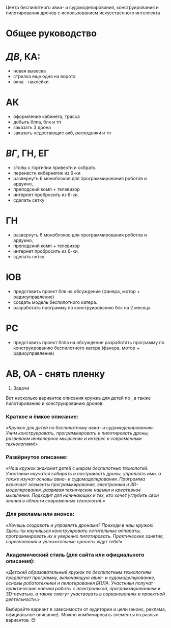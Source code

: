 Центр беспилотного авиа- и судомоделирования, конструирования и пилотирования дронов
с использованием искусственного интеллекта

# Общее руководство

# *ДВ*,  КА:
* новая вывеска 
* стрелка еще одна на ворота
* окна - наклейки

# АК
* оформление кабинета, трасса
* добыть блпа, блк и тп
* заказать 3 дрона 
* заказать недостающие акб, расходники и тп

# *ВГ*, ГН, ЕГ
* столы с горгипии привезти и собрать
* перенести кибернетик из 6-ки
* развернуть 6 моноблоков для программирования роботов и ардуино, 
* преподский комп + телевизор
* интернет пробросить из 6-ки, 
* сделать сетку

# ГН 
* развернуть 6 моноблоков для программирования роботов и ардуино, 
* преподский комп + телевизор
* интернет пробросить из 6-ки, 
* сделать сетку

# ЮВ
* представить проект блк на обсуждение  (фанера, мотор + радиоуправление)
* создать модель беспилотного катера. 
* разработать программу по конструированию блк на 2 месяца 

# РС
* представить проект блпа на обсуждение 
разработать программу по конструированию беспилотного катера (фанера, мотор + радиоуправление)

# АВ, ОА - снять пленку



1. Задачи



Вот несколько вариантов описания кружка для детей по , а также пилотированию и конструированию дронов:  

### **Краткое и ёмкое описание:**  
*«Кружок для детей по беспилотному авиа- и судомоделированию. Учим конструировать, программировать и пилотировать дроны, развиваем инженерное мышление и интерес к современным технологиям!»*  

### **Развёрнутое описание:**  
*«Наш кружок знакомит детей с миром беспилотных технологий. Участники научатся собирать и настраивать дроны, управлять ими, а также изучат основы авиа- и судомоделирования. Программа включает элементы программирования, электроники и 3D-моделирования, развивая технические навыки и креативное мышление. Подходит для начинающих и тех, кто хочет углубить свои знания в области современных технологий.»*  

### **Для рекламы или анонса:**  
*«Хочешь создавать и управлять дронами? Приходи в наш кружок! Здесь ты научишься конструировать летательные аппараты, программировать их и уверенно пилотировать. Практические занятия, соревнования и увлекательные проекты ждут тебя!»*  

### **Академический стиль (для сайта или официального описания):**  
*«Детский образовательный кружок по беспилотным технологиям предлагает программу, включающую авиа- и судомоделирование, основы робототехники и пилотирования БПЛА. Участники получат практические навыки работы с электроникой, программированием и 3D-печатью, а также смогут участвовать в соревнованиях и проектной деятельности.»*  

Выбирайте вариант в зависимости от аудитории и цели (анонс, реклама, официальное описание). Можно комбинировать элементы из разных вариантов. 😊